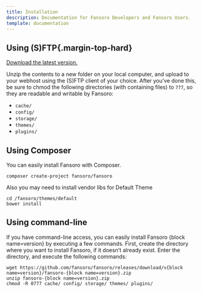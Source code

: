 ```yaml
---
title: Installation
description: Documentation for Fansoro Developers and Fansoro Users.
template: documentation
---
```


## Using (S)FTP{.margin-top-hard}

[Download the latest version.](http://fansoro.org/download)  

Unzip the contents to a new folder on your local computer, and upload to your webhost using the (S)FTP client of your choice. After you’ve done this, be sure to chmod the following directories (with containing files) to `777`, so they are readable and writable by Fansoro:  
* `cache/`
* `config/`
* `storage/`
* `themes/`
* `plugins/`

## Using Composer

You can easily install Fansoro with Composer.

```
composer create-project fansoro/fansoro
```

Also you may need to install vendor libs for Default Theme
```
cd /fansoro/themes/default  
bower install
```


## Using command-line

If you have command-line access, you can easily install Fansoro {block name=version} by executing a few commands. First, create the directory where you want to install Fansoro, if it doesn’t already exist. Enter the directory, and execute the following commands:  

```
wget https://github.com/fansoro/fansoro/releases/download/v{block name=version}/fansoro-{block name=version}.zip
unzip fansoro-{block name=version}.zip
chmod -R 0777 cache/ config/ storage/ themes/ plugins/
```
